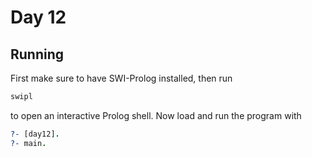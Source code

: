 # Day 12

## Running

First make sure to have SWI-Prolog installed, then run

```bash
swipl
```

to open an interactive Prolog shell. Now load and run the program with

```prolog
?- [day12].
?- main.
```
